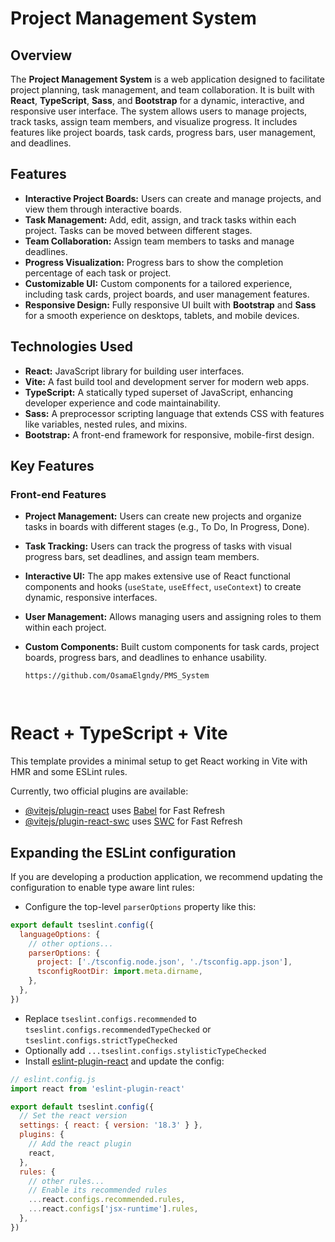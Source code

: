 # Project Management System

## Overview

The **Project Management System** is a web application designed to facilitate project planning, task management, and team collaboration. It is built with **React**, **TypeScript**, **Sass**, and **Bootstrap** for a dynamic, interactive, and responsive user interface. The system allows users to manage projects, track tasks, assign team members, and visualize progress. It includes features like project boards, task cards, progress bars, user management, and deadlines.

## Features

- **Interactive Project Boards:** Users can create and manage projects, and view them through interactive boards.
- **Task Management:** Add, edit, assign, and track tasks within each project. Tasks can be moved between different stages.
- **Team Collaboration:** Assign team members to tasks and manage deadlines.
- **Progress Visualization:** Progress bars to show the completion percentage of each task or project.
- **Customizable UI:** Custom components for a tailored experience, including task cards, project boards, and user management features.
- **Responsive Design:** Fully responsive UI built with **Bootstrap** and **Sass** for a smooth experience on desktops, tablets, and mobile devices.

## Technologies Used

- **React:** JavaScript library for building user interfaces.
- **Vite:** A fast build tool and development server for modern web apps.
- **TypeScript:** A statically typed superset of JavaScript, enhancing developer experience and code maintainability.
- **Sass:** A preprocessor scripting language that extends CSS with features like variables, nested rules, and mixins.
- **Bootstrap:** A front-end framework for responsive, mobile-first design.

## Key Features

### Front-end Features

- **Project Management:** Users can create new projects and organize tasks in boards with different stages (e.g., To Do, In Progress, Done).
- **Task Tracking:** Users can track the progress of tasks with visual progress bars, set deadlines, and assign team members.
- **Interactive UI:** The app makes extensive use of React functional components and hooks (`useState`, `useEffect`, `useContext`) to create dynamic, responsive interfaces.
- **User Management:** Allows managing users and assigning roles to them within each project.
- **Custom Components:** Built custom components for task cards, project boards, progress bars, and deadlines to enhance usability.


   ```bash
   https://github.com/OsamaElgndy/PMS_System
   



# React + TypeScript + Vite

This template provides a minimal setup to get React working in Vite with HMR and some ESLint rules.

Currently, two official plugins are available:

- [@vitejs/plugin-react](https://github.com/vitejs/vite-plugin-react/blob/main/packages/plugin-react/README.md) uses [Babel](https://babeljs.io/) for Fast Refresh
- [@vitejs/plugin-react-swc](https://github.com/vitejs/vite-plugin-react-swc) uses [SWC](https://swc.rs/) for Fast Refresh

## Expanding the ESLint configuration

If you are developing a production application, we recommend updating the configuration to enable type aware lint rules:

- Configure the top-level `parserOptions` property like this:

```js
export default tseslint.config({
  languageOptions: {
    // other options...
    parserOptions: {
      project: ['./tsconfig.node.json', './tsconfig.app.json'],
      tsconfigRootDir: import.meta.dirname,
    },
  },
})
```

- Replace `tseslint.configs.recommended` to `tseslint.configs.recommendedTypeChecked` or `tseslint.configs.strictTypeChecked`
- Optionally add `...tseslint.configs.stylisticTypeChecked`
- Install [eslint-plugin-react](https://github.com/jsx-eslint/eslint-plugin-react) and update the config:

```js
// eslint.config.js
import react from 'eslint-plugin-react'

export default tseslint.config({
  // Set the react version
  settings: { react: { version: '18.3' } },
  plugins: {
    // Add the react plugin
    react,
  },
  rules: {
    // other rules...
    // Enable its recommended rules
    ...react.configs.recommended.rules,
    ...react.configs['jsx-runtime'].rules,
  },
})
```
